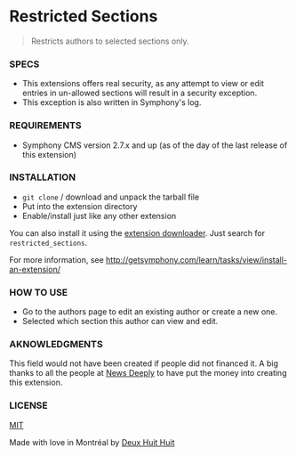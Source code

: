 # Restricted Sections

> Restricts authors to selected sections only.

### SPECS ###

- This extensions offers real security, as any attempt to view or edit entries in un-allowed sections will result in a security exception.
- This exception is also written in Symphony's log.

### REQUIREMENTS ###

- Symphony CMS version 2.7.x and up (as of the day of the last release of this extension)

### INSTALLATION ###

- `git clone` / download and unpack the tarball file
- Put into the extension directory
- Enable/install just like any other extension

You can also install it using the [extension downloader](http://symphonyextensions.com/extensions/extension_downloader/).
Just search for `restricted_sections`.

For more information, see <http://getsymphony.com/learn/tasks/view/install-an-extension/>

### HOW TO USE ###

- Go to the authors page to edit an existing author or create a new one.
- Selected which section this author can view and edit.

### AKNOWLEDGMENTS ###

This field would not have been created if people did not financed it. A big thanks to all the people at [News Deeply](http://www.newsdeeply.com/) to have put the money into creating this extension.

### LICENSE ###

[MIT](http://deuxhuithuit.mit-license.org)

Made with love in Montréal by [Deux Huit Huit](https://deuxhuithuit.com)

